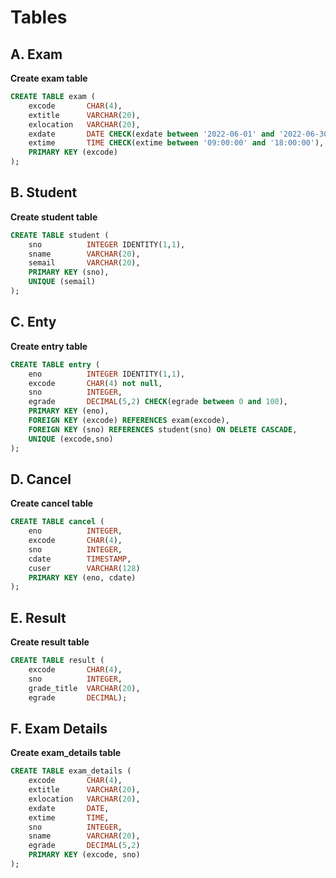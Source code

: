 # Tables #

## A. Exam
**Create exam table**

```sql
CREATE TABLE exam (
    excode       CHAR(4),
    extitle      VARCHAR(20),
    exlocation   VARCHAR(20),
    exdate       DATE CHECK(exdate between '2022-06-01' and '2022-06-30'),
    extime       TIME CHECK(extime between '09:00:00' and '18:00:00'),
    PRIMARY KEY (excode)	
);
```

## B. Student 
**Create student table**

```sql
CREATE TABLE student (
    sno          INTEGER IDENTITY(1,1),
    sname        VARCHAR(20),
    semail       VARCHAR(20),
    PRIMARY KEY (sno),
    UNIQUE (semail)
);
```

## C. Enty
**Create entry table**
```sql
CREATE TABLE entry (
    eno          INTEGER IDENTITY(1,1),
    excode       CHAR(4) not null,
    sno          INTEGER,
    egrade       DECIMAL(5,2) CHECK(egrade between 0 and 100),
    PRIMARY KEY (eno),
    FOREIGN KEY (excode) REFERENCES exam(excode),
    FOREIGN KEY (sno) REFERENCES student(sno) ON DELETE CASCADE,
    UNIQUE (excode,sno)
);
```

## D. Cancel
**Create cancel table**

```sql
CREATE TABLE cancel (
    eno          INTEGER,
    excode       CHAR(4),
    sno          INTEGER,
    cdate        TIMESTAMP,
    cuser        VARCHAR(128)
    PRIMARY KEY (eno, cdate)
);    
```
## E. Result ##
**Create result table**
```sql
CREATE TABLE result (
    excode       CHAR(4),
    sno          INTEGER,
    grade_title  VARCHAR(20),
    egrade		 DECIMAL);
```

## F. Exam Details
**Create exam_details table**

```sql
CREATE TABLE exam_details ( 
    excode       CHAR(4), 
    extitle      VARCHAR(20), 
    exlocation   VARCHAR(20), 
    exdate       DATE, 
    extime       TIME, 
    sno          INTEGER, 
    sname        VARCHAR(20), 
    egrade       DECIMAL(5,2)
    PRIMARY KEY (excode, sno)
); 		
```

